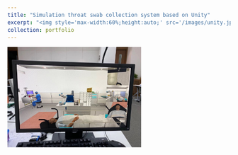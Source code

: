 ```yaml
---
title: "Simulation throat swab collection system based on Unity"
excerpt: "<img style='max-width:60%;height:auto;' src='/images/unity.jpg'>"
collection: portfolio
---
```

<img style='max-width:60%;height:auto;' src='/images/unity.jpg'>
